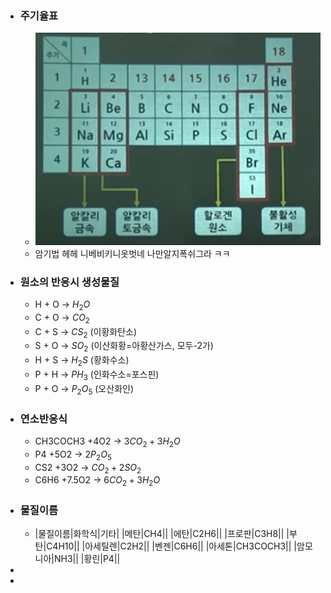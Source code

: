 - ### 주기율표
	- ![image.png](../assets/image_1674100689678_0.png)
	- 암기법 
	  헤헤 
	  니베비키니옷벗네 
	  나만알지폭쉬그라 
	  ㅋㅋ
- ### 원소의 반응시 생성물질
	- H + O -> $H_2O$
	- C + O -> $CO_2$
	- C + S -> $CS_2$ (이황화탄소)
	- S + O -> $SO_2$ (이산화황=아황산가스, 모두-2가)
	- H + S -> $H_2S$ (황화수소)
	- P + H -> $PH_3$ (인화수소=포스핀)
	- P + O -> $P_2O_5$ (오산화인)
- ### 연소반응식
	- CH3COCH3 +4O2  -> $3CO_2 + 3H_2O$
	- P4 +5O2                  -> $2P_2O_5$
	- CS2 +3O2                -> $CO_2 + 2SO_2$
	- C6H6 +7.5O2           -> $6CO_2 + 3H_2O$
- ### 물질이름
	- |물질이름|화학식|기타|
	  |메탄|CH4||
	  |에탄|C2H6||
	  |프로판|C3H8||
	  |부탄|C4H10||
	  |아세틸렌|C2H2||
	  |벤젠|C6H6||
	  |아세톤|CH3COCH3||
	  |암모니아|NH3||
	  |황린|P4||
-
-